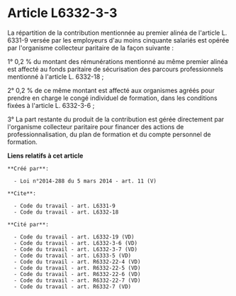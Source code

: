 # Article L6332-3-3

La répartition de la contribution mentionnée au premier alinéa de l'article L. 6331-9 versée par les employeurs d'au moins
cinquante salariés est opérée par l'organisme collecteur paritaire de la façon suivante : 

1° 0,2 % du montant des rémunérations mentionné au même premier alinéa est affecté au fonds paritaire de sécurisation des
parcours professionnels mentionné à l'article L. 6332-18 ; 

2° 0,2 % de ce même montant est affecté aux organismes agréés pour prendre en charge le congé individuel de formation, dans
les conditions fixées à l'article L. 6332-3-6 ;

3° La part restante du produit de la contribution est gérée directement par l'organisme collecteur paritaire pour financer
des actions de professionnalisation, du plan de formation et du compte personnel de formation.

**Liens relatifs à cet article**

	**Créé par**:

	  - Loi n°2014-288 du 5 mars 2014 - art. 11 (V)

	**Cite**:

	  - Code du travail - art. L6331-9
	  - Code du travail - art. L6332-18

	**Cité par**:

	  - Code du travail - art. L6332-19 (VD)
	  - Code du travail - art. L6332-3-6 (VD)
	  - Code du travail - art. L6332-3-7 (VD)
	  - Code du travail - art. L6333-5 (VD)
	  - Code du travail - art. R6332-22-4 (VD)
	  - Code du travail - art. R6332-22-5 (VD)
	  - Code du travail - art. R6332-22-6 (VD)
	  - Code du travail - art. R6332-22-7 (VD)
	  - Code du travail - art. R6332-7 (VD)
